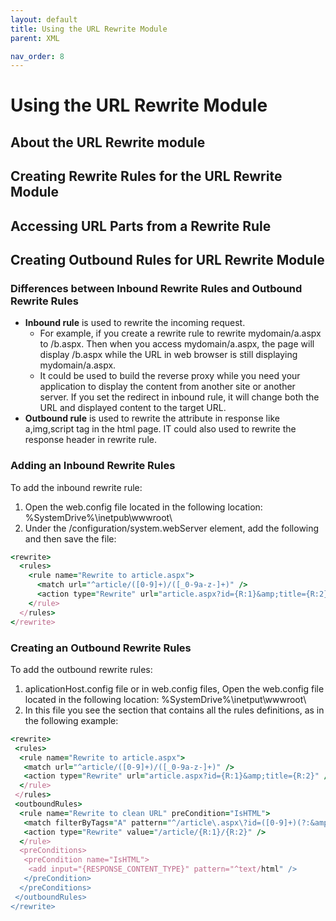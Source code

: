 ```yaml
---
layout: default
title: Using the URL Rewrite Module
parent: XML

nav_order: 8
---
```


# Using the URL Rewrite Module

## About the URL Rewrite module


## Creating Rewrite Rules for the URL Rewrite Module

## Accessing URL Parts from a Rewrite Rule

## Creating Outbound Rules for URL Rewrite Module
### Differences between Inbound Rewrite Rules and Outbound Rewrite Rules 
* <b>Inbound rule</b> is used to rewrite the incoming request. 
  * For example, if you create a rewrite rule to rewrite mydomain/a.aspx to /b.aspx. Then when you access mydomain/a.aspx, the page will display /b.aspx while the URL in web browser is still displaying mydomain/a.aspx. 
  * It could be used to build the reverse proxy while you need your application to display the content from another site or another server. If you set the redirect in inbound rule, it will change both the URL and displayed content to the target URL.
* <b>Outbound rule</b> is used to rewrite the attribute in response like a,img,script tag in the html page. IT could also used to rewrite the response header in rewrite rule.

### Adding an Inbound Rewrite Rules 
To add the inbound rewrite rule:
1. Open the web.config file located in the following location: %SystemDrive%\inetpub\wwwroot\
2. Under the /configuration/system.webServer element, add the following and then save the file:
```ruby 
<rewrite>
  <rules>
    <rule name="Rewrite to article.aspx">
      <match url="^article/([0-9]+)/([_0-9a-z-]+)" />
      <action type="Rewrite" url="article.aspx?id={R:1}&amp;title={R:2}" />
    </rule>
  </rules>
</rewrite>
```
### Creating an Outbound Rewrite Rules
To add the outbound rewrite rules:
1. aplicationHost.config file or in web.config files, Open the web.config file located in the following location:  %SystemDrive%\inetput\wwwroot\
2. In this file you see the <rewrite> section that contains all the rules definitions, as in the following example:
```ruby
<rewrite>
 <rules>
  <rule name="Rewrite to article.aspx">
   <match url="^article/([0-9]+)/([_0-9a-z-]+)" />
   <action type="Rewrite" url="article.aspx?id={R:1}&amp;title={R:2}" />
  </rule>
 </rules>
 <outboundRules>
  <rule name="Rewrite to clean URL" preCondition="IsHTML">
   <match filterByTags="A" pattern="^/article\.aspx\?id=([0-9]+)(?:&amp;|&amp;amp;)title=([_0-9a-z-]+)$" />
   <action type="Rewrite" value="/article/{R:1}/{R:2}" />
  </rule>
  <preConditions>
   <preCondition name="IsHTML">
    <add input="{RESPONSE_CONTENT_TYPE}" pattern="^text/html" />
   </preCondition>
  </preConditions>
 </outboundRules>
</rewrite>
  ```

